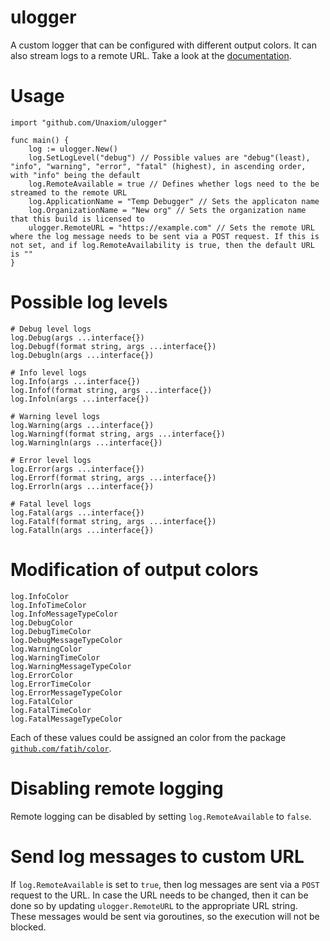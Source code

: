 # ulogger

A custom logger that can be configured with different output colors. It can also stream logs to a remote URL. Take a look at the [documentation](https://godoc.org/github.com/Unaxiom/ulogger).

# Usage
```
import "github.com/Unaxiom/ulogger"

func main() {
    log := ulogger.New()
    log.SetLogLevel("debug") // Possible values are "debug"(least), "info", "warning", "error", "fatal" (highest), in ascending order, with "info" being the default
    log.RemoteAvailable = true // Defines whether logs need to the be streamed to the remote URL
    log.ApplicationName = "Temp Debugger" // Sets the applicaton name
    log.OrganizationName = "New org" // Sets the organization name that this build is licensed to
    ulogger.RemoteURL = "https://example.com" // Sets the remote URL where the log message needs to be sent via a POST request. If this is not set, and if log.RemoteAvailability is true, then the default URL is ""
}
```

# Possible log levels
```
# Debug level logs
log.Debug(args ...interface{})
log.Debugf(format string, args ...interface{})
log.Debugln(args ...interface{})

# Info level logs
log.Info(args ...interface{})
log.Infof(format string, args ...interface{})
log.Infoln(args ...interface{})

# Warning level logs
log.Warning(args ...interface{})
log.Warningf(format string, args ...interface{})
log.Warningln(args ...interface{})

# Error level logs
log.Error(args ...interface{})
log.Errorf(format string, args ...interface{})
log.Errorln(args ...interface{})

# Fatal level logs
log.Fatal(args ...interface{})
log.Fatalf(format string, args ...interface{})
log.Fatalln(args ...interface{})
```

# Modification of output colors
```
log.InfoColor
log.InfoTimeColor
log.InfoMessageTypeColor
log.DebugColor
log.DebugTimeColor
log.DebugMessageTypeColor
log.WarningColor
log.WarningTimeColor
log.WarningMessageTypeColor
log.ErrorColor
log.ErrorTimeColor
log.ErrorMessageTypeColor
log.FatalColor
log.FatalTimeColor
log.FatalMessageTypeColor
```
Each of these values could be assigned an color from the package [`github.com/fatih/color`](https://github.com/fatih/color).

# Disabling remote logging
Remote logging can be disabled by setting `log.RemoteAvailable` to `false`.

# Send log messages to custom URL
If `log.RemoteAvailable` is set to `true`, then log messages are sent via a `POST` request to the URL. In case the URL needs to be changed, then it can be done so by updating `ulogger.RemoteURL` to the appropriate URL string. These messages would be sent via goroutines, so the execution will not be blocked.